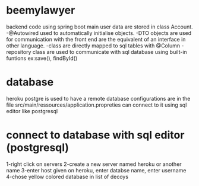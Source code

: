 # beemylawyer
backend code using spring boot main user data are stored in class Account.
-@Autowired used to automatically initialise objects.
-DTO objects are used for communication with the front end are the equivalent 
of an interface in other language.
-class are directly mapped to sql tables with @Column 
-repository class are used to communicate with sql database using built-in 
funtions ex:save(), findById()

# database
heroku postgre is used to have a remote database configurations are in the file
src/main/ressources/application.propreties can connect to it using sql editor
like postgresql 

# connect to database with sql editor (postgresql)
1-right click on servers
2-create a new server named heroku or another name
3-enter host given on heroku, enter databse name, enter username
4-chose yellow colored database in list of decoys

